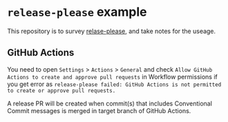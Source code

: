 # `release-please` example

This repository is to survey [relase-please](https://github.com/googleapis/release-please), and take notes for the useage.

## GitHub Actions

You need to open `Settings` > `Actions` > `General` and check `Allow GitHub Actions to create and approve pull requests` in Workflow permissions if you get error as `release-please failed: GitHub Actions is not permitted to create or approve pull requests.`


A release PR will be created when commit(s) that includes Conventional Commit messages is merged in target branch of GitHub Actions.
